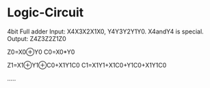 # Logic-Circuit

4bit Full adder
Input: X4X3X2X1X0,  Y4Y3Y2Y1Y0.   X4andY4 is special.
Output: Z4Z3Z2Z1Z0

Z0=X0⊕Y0
C0=X0*Y0

Z1=X1⊕Y1⊕C0+X1Y1C0
C1=X1Y1+X1C0+Y1C0+X1Y1C0

.....
